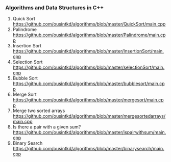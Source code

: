 ### Algorithms and Data Structures in C++

   1. Quick Sort https://github.com/ousintkd/algorithms/blob/master/QuickSort/main.cpp      
   2. Palindrome https://github.com/ousintkd/algorithms/blob/master/Palindrome/main.cpp
   3. Insertion Sort https://github.com/ousintkd/algorithms/blob/master/InsertionSort/main.cpp
   4. Selection Sort https://github.com/ousintkd/algorithms/blob/master/selectionSort/main.cpp
   5. Bubble Sort https://github.com/ousintkd/algorithms/blob/master/bubblesort/main.cpp
   6. Merge Sort https://github.com/ousintkd/algorithms/blob/master/mergesort/main.cpp
   7. Merge two sorted arrays https://github.com/ousintkd/algorithms/blob/master/mergesortedarrays/main.cpp
   8. Is there a pair with a given sum? https://github.com/ousintkd/algorithms/blob/master/ispairwithsum/main.cpp
   9. Binary Search https://github.com/ousintkd/algorithms/blob/master/binarysearch/main.cpp

